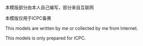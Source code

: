 本模版部分由本人自己编写，部分来自互联网

本模版仅用于ICPC备赛

This models are written by me or collected by me from Internet.

This models is only prepared for ICPC.